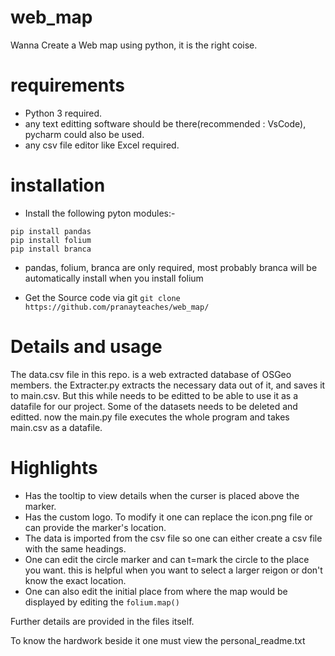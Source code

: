 # web_map
Wanna Create a Web map using python, it is the right coise.

# requirements
* Python 3 required.
* any text editting software should be there(recommended : VsCode), pycharm could also be used.
* any csv file editor like Excel required.

# installation
* Install the following pyton modules:-
``` 
pip install pandas
pip install folium
pip install branca 
```
* pandas, folium, branca are only required, most probably branca will be automatically install when you install folium

* Get the Source code via git
``` git clone https://github.com/pranayteaches/web_map/ ```
# Details and usage
The data.csv file in this repo. is a web extracted database of OSGeo members.
the Extracter.py extracts the necessary data out of it, and saves it to main.csv.
But this while needs to be editted to be able to use it as a datafile for our project.
Some of the datasets needs to be deleted and editted.
now the main.py file executes the whole program and takes main.csv as a datafile.

# Highlights
* Has the tooltip to view details when the curser is placed above the marker.
* Has the custom logo. To modify it one can replace the icon.png file or can provide the marker's location.
* The data is imported from the csv file so one can either create a csv file with the same headings.
* One can edit the circle marker and can t=mark the circle to the place you want. this is helpful when you want to select a larger reigon or don't know the exact location.
* One can also edit the initial place from where the map would be displayed by editing the ``` folium.map() ```

Further details are provided in the files itself.

To know the hardwork beside it one must view the personal_readme.txt




